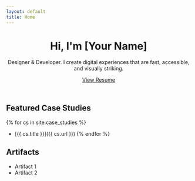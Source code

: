 ```yaml
---
layout: default
title: Home
---
```


<header class="hero">
  <h1>Hi, I'm [Your Name]</h1>
  <p>Designer & Developer. I create digital experiences that are fast, accessible, and visually striking.</p>
  <a href="{{ '/resume' | relative_url }}" class="btn">View Resume</a>
</header>

## Featured Case Studies
{% for cs in site.case_studies %}
- [{{ cs.title }}]({{ cs.url }})
{% endfor %}

## Artifacts
- Artifact 1
- Artifact 2
